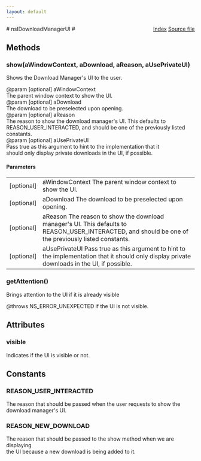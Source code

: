 ```yaml
---
layout: default
---
```

<div class='links' style='float:right'><a href="../index.html">Index</a>
<a href="http://dxr.mozilla.org/mozilla-central/source/toolkit/components/downloads/nsIDownloadManagerUI.idl">Source file</a>
</div>
# nsIDownloadManagerUI #

## Methods ##

### show(aWindowContext, aDownload, aReason, aUsePrivateUI) ###
  
Shows the Download Manager's UI to the user.  
  
@param [optional] aWindowContext  
       The parent window context to show the UI.  
@param [optional] aDownload  
       The download to be preselected upon opening.  
@param [optional] aReason  
       The reason to show the download manager's UI.  This defaults to  
       REASON_USER_INTERACTED, and should be one of the previously listed  
       constants.  
@param [optional] aUsePrivateUI  
       Pass true as this argument to hint to the implementation that it  
       should only display private downloads in the UI, if possible.  
  

#### Parameters ####

<table>

<tr>
<td>[optional]</td>
<td>aWindowContext  
       The parent window context to show the UI.  
</td>
</tr>

<tr>
<td>[optional]</td>
<td>aDownload  
       The download to be preselected upon opening.  
</td>
</tr>

<tr>
<td>[optional]</td>
<td>aReason  
       The reason to show the download manager's UI.  This defaults to  
       REASON_USER_INTERACTED, and should be one of the previously listed  
       constants.  
</td>
</tr>

<tr>
<td>[optional]</td>
<td>aUsePrivateUI  
       Pass true as this argument to hint to the implementation that it  
       should only display private downloads in the UI, if possible.  
</td>
</tr>

</table>

### getAttention() ###
  
Brings attention to the UI if it is already visible  
  
@throws NS_ERROR_UNEXPECTED if the UI is not visible.  
  

## Attributes ##

### visible ###
  
Indicates if the UI is visible or not.  
  

## Constants ##

### REASON_USER_INTERACTED ###
  
The reason that should be passed when the user requests to show the  
download manager's UI.  
  

### REASON_NEW_DOWNLOAD ###
  
The reason that should be passed to the show method when we are displaying  
the UI because a new download is being added to it.  
  
